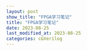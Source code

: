 ```yaml
---
layout: post
show_title: "FPGA学习笔记"
title: "FPGA学习笔记"
date: 2023-08-25
last_modified_at: 2023-08-25
categories: c&Verilog
---
```



<!--more-->
